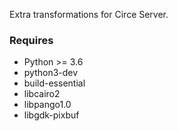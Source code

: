 Extra transformations for Circe Server.

### Requires

- Python >= 3.6
- python3-dev
- build-essential
- libcairo2
- libpango1.0
- libgdk-pixbuf